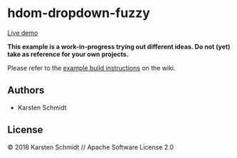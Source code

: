 # hdom-dropdown-fuzzy

[Live demo](https://demo.thi.ng/umbrella/hdom-dropdown-fuzzy/)

**This example is a work-in-progress trying out different ideas. Do not
(yet) take as reference for your own projects.**

Please refer to the [example build
instructions](https://github.com/thi-ng/umbrella/wiki/Example-build-instructions)
on the wiki.

## Authors

- Karsten Schmidt

## License

&copy; 2018 Karsten Schmidt // Apache Software License 2.0
